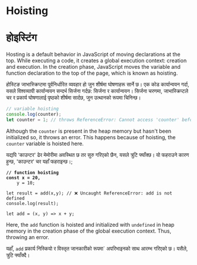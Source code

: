 # Hoisting

# होइस्टिंग 

Hosting is a default behavior in JavaScript of moving declarations at the top.  While executing a code, it creates a global execution context:  creation and execution.  In the creation phase, JavaScript moves the variable and function declaration to the top of the page, which is known as hoisting.&#x20;

होस्टिङ जाभास्क्रिप्टमा पूर्वनिर्धारित व्यवहार हो जुन शीर्षमा घोषणाहरू सार्ने छ।  एक कोड कार्यान्वयन गर्दा, यसले विश्वव्यापी कार्यान्वयन सन्दर्भ सिर्जना गर्दछ: सिर्जना र कार्यान्वयन।  सिर्जना चरणमा, जाभास्क्रिप्टले चर र प्रकार्य घोषणालाई पृष्ठको शीर्षमा सार्दछ, जुन उत्थानको रूपमा चिनिन्छ।

```javascript
// variable hoisting
console.log(counter);
let counter = 1; // throws ReferenceError: Cannot access 'counter' before initialization
```

Although the `counter` is present in the heap memory but hasn't been initialized so, it throws an error. This happens because of hoisting, the `counter` variable is hoisted here.&#x20;

यद्यपि 'काउन्टर' ढेर मेमोरीमा अवस्थित छ तर सुरु गरिएको छैन, यसले त्रुटि फ्याँक्छ। यो फहराउने कारण हुन्छ, 'काउन्टर' चर यहाँ फहराइन्छ।;

<pre class="language-javascript"><code class="lang-javascript"><strong>// function hoisting
</strong><strong>const x = 20,
</strong>    y = 10;

let result = add(x,y); // ❌ Uncaught ReferenceError: add is not defined
console.log(result);

let add = (x, y) => x + y;
</code></pre>

Here, the `add` function is hoisted and initialized with `undefined` in heap memory in the creation phase of the global execution context. Thus, throwing an error.&#x20;

यहाँ, `add` प्रकार्य निस्कियो र विस्तृत जानकारीको रूपमा` अपरिभाइनको साथ आरम्भ गरिएको छ। यसैले, त्रुटि फ्याँक्दै।


